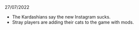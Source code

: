 27/07/2022

- The Kardashians say the new Instagram sucks.
- Stray players are adding their cats to the game with mods.